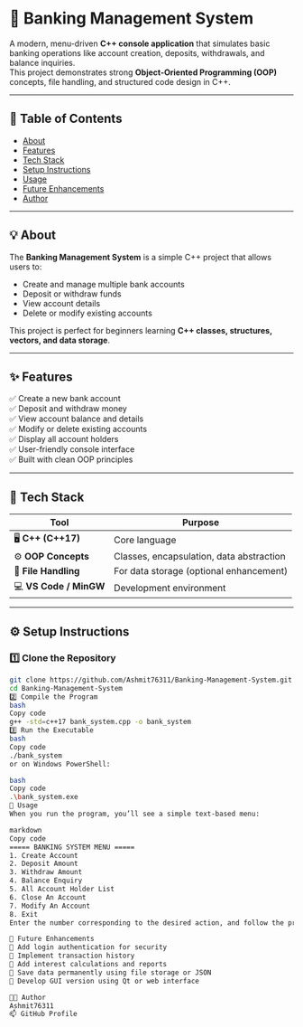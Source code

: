 # 🏦 Banking Management System

A modern, menu-driven **C++ console application** that simulates basic banking operations like account creation, deposits, withdrawals, and balance inquiries.  
This project demonstrates strong **Object-Oriented Programming (OOP)** concepts, file handling, and structured code design in C++.

---

## 📖 Table of Contents
- [About](#-about)
- [Features](#-features)
- [Tech Stack](#-tech-stack)
- [Setup Instructions](#-setup-instructions)
- [Usage](#-usage)
- [Future Enhancements](#-future-enhancements)
- [Author](#-author)

---

## 💡 About
The **Banking Management System** is a simple C++ project that allows users to:
- Create and manage multiple bank accounts
- Deposit or withdraw funds
- View account details
- Delete or modify existing accounts  

This project is perfect for beginners learning **C++ classes, structures, vectors, and data storage**.

---

## ✨ Features
✅ Create a new bank account  
✅ Deposit and withdraw money  
✅ View account balance and details  
✅ Modify or delete existing accounts  
✅ Display all account holders  
✅ User-friendly console interface  
✅ Built with clean OOP principles  

---

## 🧠 Tech Stack
| Tool | Purpose |
|------|----------|
| 🖥️ **C++ (C++17)** | Core language |
| ⚙️ **OOP Concepts** | Classes, encapsulation, data abstraction |
| 📄 **File Handling** | For data storage (optional enhancement) |
| 💻 **VS Code / MinGW** | Development environment |

---

## ⚙️ Setup Instructions

### 1️⃣ Clone the Repository
```bash
git clone https://github.com/Ashmit76311/Banking-Management-System.git
cd Banking-Management-System
2️⃣ Compile the Program
bash
Copy code
g++ -std=c++17 bank_system.cpp -o bank_system
3️⃣ Run the Executable
bash
Copy code
./bank_system
or on Windows PowerShell:

bash
Copy code
.\bank_system.exe
🏃 Usage
When you run the program, you’ll see a simple text-based menu:

markdown
Copy code
===== BANKING SYSTEM MENU =====
1. Create Account
2. Deposit Amount
3. Withdraw Amount
4. Balance Enquiry
5. All Account Holder List
6. Close An Account
7. Modify An Account
8. Exit
Enter the number corresponding to the desired action, and follow the prompts.

🚀 Future Enhancements
🔹 Add login authentication for security
🔹 Implement transaction history
🔹 Add interest calculations and reports
🔹 Save data permanently using file storage or JSON
🔹 Develop GUI version using Qt or web interface

👨‍💻 Author
Ashmit76311
📫 GitHub Profile
